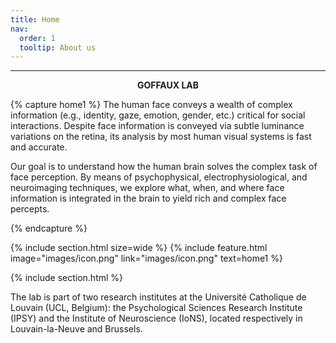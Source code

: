 ```yaml
---
title: Home
nav: 
  order: 1
  tooltip: About us
---
```

---
<p style="text-align:center"> <b> GOFFAUX LAB </b> </p>

{% capture home1 %}
The human face conveys a wealth of complex information (e.g., identity, gaze, emotion, gender, etc.) critical for social interactions. Despite face information is conveyed via subtle luminance variations on the retina, its analysis by most human visual systems is fast and accurate. 
<p> Our goal is to understand how the human brain solves the complex task of face perception. By means of psychophysical, electrophysiological, and neuroimaging techniques, we explore what, when, and where face information is integrated in the brain to yield rich and complex face percepts. </p>
{% endcapture %}

{% include section.html
  size=wide %}
{%
  include feature.html
  image="images/icon.png"
  link="images/icon.png"
  text=home1
%}

{% include section.html %} </p>
<p> The lab is part of two research institutes at the Université Catholique de Louvain (UCL, Belgium): the Psychological Sciences Research Institute (IPSY) and the Institute of Neuroscience (IoNS), located respectively in Louvain-la-Neuve and Brussels. </p>
